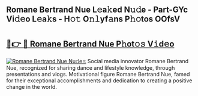 ## Romane Bertrand Nue L𝚎a𝚔ed N𝚞𝚍e - Part-GYc Vi𝚍𝚎o L𝚎a𝚔s - H𝚘𝚝 O𝚗𝚕yf𝚊ns P𝚑𝚘tos OOfsV

# <h2><a href="http://kf989l.oniu.top/?m=Romane+Bertrand+Nue">🔗👉 🔴 Romane Bertrand Nue P𝚑ot𝚘𝚜 V𝚒d𝚎o</a></h2>

[![Romane Bertrand Nue Nu𝚍e𝚜](https://i.imgur.com/0qMVB7G.gif)](http://kf989l.oniu.top/?m=Romane+Bertrand+Nue)
Social media innovator Romane Bertrand Nue, recognized for sharing dance and lifestyle knowledge, through presentations and vlogs. Motivational figure Romane Bertrand Nue, famed for their exceptional accomplishments and dedication to creating a positive change in the world.  
